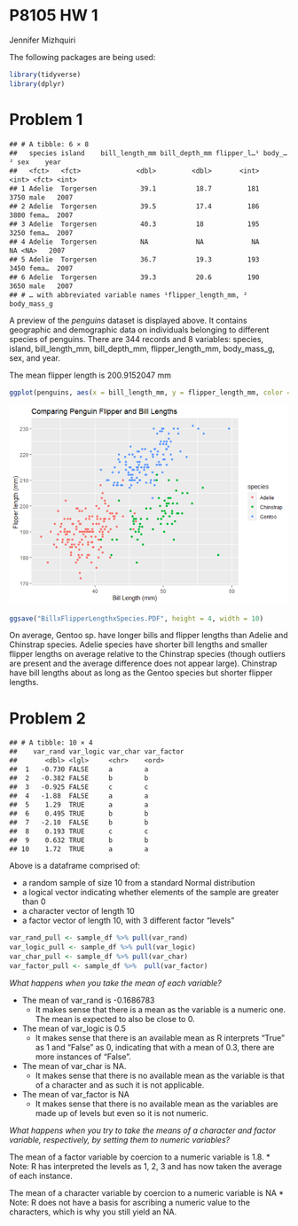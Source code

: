 P8105 HW 1
================
Jennifer Mizhquiri

The following packages are being used:

``` r
library(tidyverse)
library(dplyr)
```

# Problem 1

    ## # A tibble: 6 × 8
    ##   species island    bill_length_mm bill_depth_mm flipper_l…¹ body_…² sex    year
    ##   <fct>   <fct>              <dbl>         <dbl>       <int>   <int> <fct> <int>
    ## 1 Adelie  Torgersen           39.1          18.7         181    3750 male   2007
    ## 2 Adelie  Torgersen           39.5          17.4         186    3800 fema…  2007
    ## 3 Adelie  Torgersen           40.3          18           195    3250 fema…  2007
    ## 4 Adelie  Torgersen           NA            NA            NA      NA <NA>   2007
    ## 5 Adelie  Torgersen           36.7          19.3         193    3450 fema…  2007
    ## 6 Adelie  Torgersen           39.3          20.6         190    3650 male   2007
    ## # … with abbreviated variable names ¹​flipper_length_mm, ²​body_mass_g

A preview of the *penguins* dataset is displayed above. It contains
geographic and demographic data on individuals belonging to different
species of penguins. There are 344 records and 8 variables: species,
island, bill_length_mm, bill_depth_mm, flipper_length_mm, body_mass_g,
sex, and year.

The mean flipper length is 200.9152047 mm

``` r
ggplot(penguins, aes(x = bill_length_mm, y = flipper_length_mm, color = species)) + geom_point() + xlab("Bill Length (mm)") + ylab("Flipper length (mm)") + ggtitle("Comparing Penguin Flipper and Bill Lengths")
```

![](p8105_hw1_JSM2182_files/figure-gfm/penguins_scatterplot-1.png)<!-- -->

``` r
ggsave("BillxFlipperLengthxSpecies.PDF", height = 4, width = 10)
```

On average, Gentoo sp. have longer bills and flipper lengths than Adelie
and Chinstrap species. Adelie species have shorter bill lengths and
smaller flipper lengths on average relative to the Chinstrap species
(though outliers are present and the average difference does not appear
large). Chinstrap have bill lengths about as long as the Gentoo species
but shorter flipper lengths.

# Problem 2

    ## # A tibble: 10 × 4
    ##    var_rand var_logic var_char var_factor
    ##       <dbl> <lgl>     <chr>    <ord>     
    ##  1   -0.730 FALSE     a        a         
    ##  2   -0.382 FALSE     b        b         
    ##  3   -0.925 FALSE     c        c         
    ##  4   -1.88  FALSE     a        a         
    ##  5    1.29  TRUE      a        a         
    ##  6    0.495 TRUE      b        b         
    ##  7   -2.10  FALSE     b        b         
    ##  8    0.193 TRUE      c        c         
    ##  9    0.632 TRUE      b        b         
    ## 10    1.72  TRUE      a        a

Above is a dataframe comprised of:

-   a random sample of size 10 from a standard Normal distribution
-   a logical vector indicating whether elements of the sample are
    greater than 0
-   a character vector of length 10
-   a factor vector of length 10, with 3 different factor “levels”

``` r
var_rand_pull <- sample_df %>% pull(var_rand) 
var_logic_pull <- sample_df %>% pull(var_logic)
var_char_pull <- sample_df %>% pull(var_char)
var_factor_pull <- sample_df %>%  pull(var_factor)
```

*What happens when you take the mean of each variable?*

-   The mean of var_rand is -0.1686783
    -   It makes sense that there is a mean as the variable is a numeric
        one. The mean is expected to also be close to 0.
-   The mean of var_logic is 0.5
    -   It makes sense that there is an available mean as R interprets
        “True” as 1 and “False” as 0, indicating that with a mean of
        0.3, there are more instances of “False”.
-   The mean of var_char is NA.
    -   It makes sense that there is no available mean as the variable
        is that of a character and as such it is not applicable.
-   The mean of var_factor is NA
    -   It makes sense that there is no available mean as the variables
        are made up of levels but even so it is not numeric.

*What happens when you try to take the means of a character and factor
variable, respectively, by setting them to numeric variables?*

The mean of a factor variable by coercion to a numeric variable is 1.8.
\* Note: R has interpreted the levels as 1, 2, 3 and has now taken the
average of each instance.

The mean of a character variable by coercion to a numeric variable is NA
\* Note: R does not have a basis for ascribing a numeric value to the
characters, which is why you still yield an NA.

